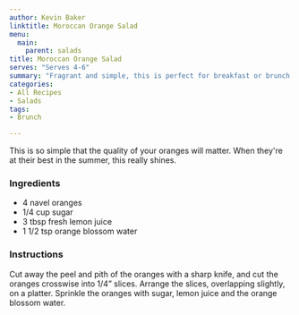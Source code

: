 ```yaml
---
author: Kevin Baker
linktitle: Moroccan Orange Salad
menu:
  main:
    parent: salads
title: Moroccan Orange Salad
serves: "Serves 4-6"
summary: "Fragrant and simple, this is perfect for breakfast or brunch. "
categories:
- All Recipes
- Salads
tags:
- Brunch  

---
```

This is so simple that the quality of your oranges will matter. When they're at their best in the summer, this really shines.

### Ingredients

<div class="ingredient-list">

* 4 navel oranges  
* 1/4 cup sugar  
* 3 tbsp fresh lemon juice  
* 1 1/2 tsp orange blossom water  

</div>

### Instructions
Cut away the peel and pith of the oranges with a sharp knife, and cut the oranges crosswise into 1/4” slices.  Arrange the slices, overlapping slightly, on a platter. Sprinkle the oranges with sugar, lemon juice and the orange blossom water.